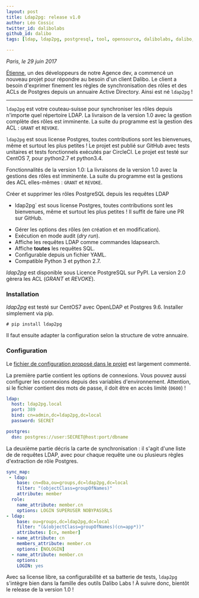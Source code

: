 ```yaml
---
layout: post
title: Ldap2pg: release v1.0
author: Léo Cossic
twitter_id: dalibolabs
github_id: dalibo
tags: [ldap, ldap2pg, postgresql, tool, opensource, dalibolabs, dalibo, labs, release]

---
```


*Paris, le 29 juin 2017*

[Étienne](https://github.com/bersace), un des développeurs de notre Agence dev, a commencé un nouveau projet pour répondre au besoin d'un client Dalibo. Le client a besoin d'exprimer finement les règles de synchronisation des rôles et des ACLs de Postgres depuis un annuaire Active Directory. Ainsi est né `ldap2pg` !


<!--MORE-->
---

`ldap2pg` est votre couteau-suisse pour synchroniser les rôles depuis n'importe quel répertoire LDAP. La livraison de la version 1.0 avec la gestion complète des rôles est imminente. La suite du programme est la gestion des ACL : `GRANT` et `REVOKE`.

`ldap2pg` est sous license Postgres, toutes contributions sont les bienvenues, même et surtout les plus petites !  Le projet est publié sur GitHub avec tests unitaires et tests fonctionnels exécutés par CircleCI. Le projet est testé sur CentOS 7, pour python2.7 et python3.4.
 
 
Fonctionnalités de la version 1.0:
La livraisons de la version 1.0 avec la gestions des rôles est imminente. La suite du programme est la gestions des ACL elles-mêmes : `GRANT` et `REVOKE`.
 
 
Créer et supprimer les rôles PostgreSQL depuis les requêtes LDAP
+ ldap2pg` est sous license Postgres, toutes contributions sont les bienvenues, même et surtout les plus petites ! Il suffit de faire une PR sur GitHub.
- Gérer les options des rôles (en création et en modification).
- Exécution en mode audit (*dry run*).
- Affiche les requêtes LDAP comme commandes ldapsearch.
- Affiche **toutes** les requêtes SQL.
- Configurable depuis un fichier YAML.
- Compatible Python 3 et python 2.7.

*ldap2pg* est disponible sous Licence PostgreSQL sur PyPI. La version 2.0 gèrera les ACL (*GRANT* et *REVOKE*).

### Installation

*ldap2pg* est testé sur CentOS7 avec OpenLDAP et Postgres 9.6. Installer simplement via pip.

``` console
# pip install ldap2pg
```

Il faut ensuite adapter la configuration selon la structure de votre annuaire.

### Configuration

Le [fichier de configuration proposé dans le projet](https://github.com/dalibo/ldap2pg/blob/master/ldap2pg.yml) est largement commenté.

La première partie contient les options de connexions. Vous pouvez aussi configurer les connexions depuis des variables d'environnement. Attention, si le fichier contient des mots de passe, il doit être en accès limité (`0600`) !

``` yaml
ldap:
  host: ldap2pg.local
  port: 389
  bind: cn=admin,dc=ldap2pg,dc=local
  password: SECRET

postgres:
  dsn: postgres://user:SECRET@host:port/dbname
```

La deuxième partie décris la carte de synchronisation : il s'agit d'une liste de de requêtes LDAP, avec pour chaque requête une ou plusieurs règles d'extraction de rôle Postgres.

``` yaml
sync_map:
 - ldap:
    base: cn=dba,ou=groups,dc=ldap2pg,dc=local
    filter: "(objectClass=groupOfNames)"
    attribute: member
  role:
    name_attribute: member.cn
    options: LOGIN SUPERUSER NOBYPASSRLS
- ldap:
    base: ou=groups,dc=ldap2pg,dc=local
    filter: "(&(objectClass=groupOfNames)(cn=app*))"
    attributes: [cn, member]
  - name_attribute: cn
    members_attribute: member.cn
    options: [NOLOGIN]
  - name_attribute: member.cn
    options:
    LOGIN: yes
```

Avec sa license libre, sa configurabilité et sa batterie de tests, `ldap2pg` s'intègre bien dans la famille des outils Dalibo Labs ! À suivre donc, bientôt le release de la version 1.0 !
